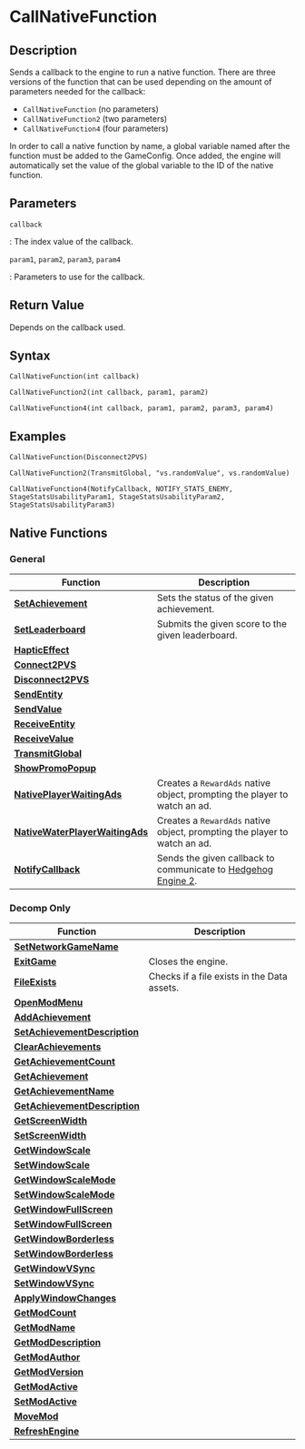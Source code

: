 # CallNativeFunction

## Description
Sends a callback to the engine to run a native function.
There are three versions of the function that can be used depending on the amount of parameters needed for the callback:

- `CallNativeFunction` (no parameters)
- `CallNativeFunction2` (two parameters)
- `CallNativeFunction4` (four parameters)

In order to call a native function by name, a global variable named after the function must be added to the GameConfig. Once added, the engine will automatically set the value of the global variable to the ID of the native function.

## Parameters
`callback`

:   The index value of the callback.

`param1`, `param2`, `param3`, `param4`

:   Parameters to use for the callback.

## Return Value
Depends on the callback used.

## Syntax
```
CallNativeFunction(int callback)
```
```
CallNativeFunction2(int callback, param1, param2)
```
```
CallNativeFunction4(int callback, param1, param2, param3, param4)
```

## Examples
```
CallNativeFunction(Disconnect2PVS)
```
```
CallNativeFunction2(TransmitGlobal, "vs.randomValue", vs.randomValue)
```
```
CallNativeFunction4(NotifyCallback, NOTIFY_STATS_ENEMY, StageStatsUsabilityParam1, StageStatsUsabilityParam2, StageStatsUsabilityParam3)
```

## Native Functions

### General
| Function                                                          | Description                                                                                             |
| ----------------------------------------------------------------- | ------------------------------------------------------------------------------------------------------- |
| [**SetAchievement**](SetAchievement.md)                           | Sets the status of the given achievement.                                                               |
| [**SetLeaderboard**](SetLeaderboard.md)                           | Submits the given score to the given leaderboard.                                                       |
| [**HapticEffect**](HapticEffect.md)                               |                                                                                                         |
| [**Connect2PVS**](Connect2PVS.md)                                 |                                                                                                         |
| [**Disconnect2PVS**](Disconnect2PVS.md)                           |                                                                                                         |
| [**SendEntity**](SendEntity.md)                                   |                                                                                                         |
| [**SendValue**](SendValue.md)                                     |                                                                                                         |
| [**ReceiveEntity**](ReceiveEntity.md)                             |                                                                                                         |
| [**ReceiveValue**](ReceiveValue.md)                               |                                                                                                         |
| [**TransmitGlobal**](TransmitGlobal.md)                           |                                                                                                         |
| [**ShowPromoPopup**](ShowPromoPopup.md)                           |                                                                                                         |
| [**NativePlayerWaitingAds**](NativePlayerWaitingAds.md)           | Creates a `RewardAds` native object, prompting the player to watch an ad.                               |
| [**NativeWaterPlayerWaitingAds**](NativeWaterPlayerWaitingAds.md) | Creates a `RewardAds` native object, prompting the player to watch an ad.                               |
| [**NotifyCallback**](NotifyCallback.md)                           | Sends the given callback to communicate to [Hedgehog Engine 2](/Games/SonicOrigins/HedgehogEngine2.md). |

### Decomp Only
| Function                                                      | Description                                 |
| ------------------------------------------------------------- | ------------------------------------------- |
| [**SetNetworkGameName**](SetNetworkGameName.md)               |                                             |
| [**ExitGame**](ExitGame.md)                                   | Closes the engine.                          |
| [**FileExists**](FileExists.md)                               | Checks if a file exists in the Data assets. |
| [**OpenModMenu**](OpenModMenu.md)                             |                                             |
| [**AddAchievement**](AddAchievement.md)                       |                                             |
| [**SetAchievementDescription**](SetAchievementDescription.md) |                                             |
| [**ClearAchievements**](ClearAchievements.md)                 |                                             |
| [**GetAchievementCount**](GetAchievementCount.md)             |                                             |
| [**GetAchievement**](GetAchievement.md)                       |                                             |
| [**GetAchievementName**](GetAchievementName.md)               |                                             |
| [**GetAchievementDescription**](GetAchievementDescription.md) |                                             |
| [**GetScreenWidth**](GetScreenWidth.md)                       |                                             |
| [**SetScreenWidth**](SetScreenWidth.md)                       |                                             |
| [**GetWindowScale**](GetWindowScale.md)                       |                                             |
| [**SetWindowScale**](SetWindowScale.md)                       |                                             |
| [**GetWindowScaleMode**](GetWindowScaleMode.md)               |                                             |
| [**SetWindowScaleMode**](SetWindowScaleMode.md)               |                                             |
| [**GetWindowFullScreen**](GetWindowFullScreen.md)             |                                             |
| [**SetWindowFullScreen**](SetWindowFullScreen.md)             |                                             |
| [**GetWindowBorderless**](GetWindowBorderless.md)             |                                             |
| [**SetWindowBorderless**](SetWindowBorderless.md)             |                                             |
| [**GetWindowVSync**](GetWindowVSync.md)                       |                                             |
| [**SetWindowVSync**](SetWindowVSync.md)                       |                                             |
| [**ApplyWindowChanges**](ApplyWindowChanges.md)               |                                             |
| [**GetModCount**](GetModCount.md)                             |                                             |
| [**GetModName**](GetModName.md)                               |                                             |
| [**GetModDescription**](GetModDescription.md)                 |                                             |
| [**GetModAuthor**](GetModAuthor.md)                           |                                             |
| [**GetModVersion**](GetModVersion.md)                         |                                             |
| [**GetModActive**](GetModActive.md)                           |                                             |
| [**SetModActive**](SetModActive.md)                           |                                             |
| [**MoveMod**](MoveMod.md)                                     |                                             |
| [**RefreshEngine**](RefreshEngine.md)                         |                                             |